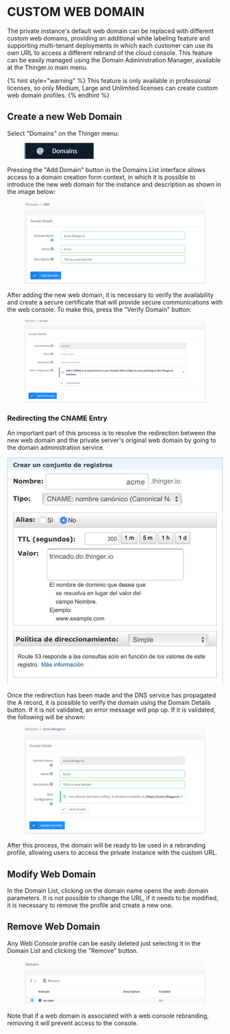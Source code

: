 # CUSTOM WEB DOMAIN

The private instance's default web domain can be replaced with different custom web domains, providing an additional white labeling feature and supporting multi-tenant deployments in which each customer can use its own URL to access a different rebrand of the cloud console. This feature can be easily managed using the Domain Administration Manager, available at the Thinger.io main menu.

{% hint style="warning" %}
This feature is only available in professional licenses, so only Medium, Large and Unlimited licenses can create custom web domain profiles. &#x20;
{% endhint %}

## Create a new Web Domain

Select "Domains" on the Thinger menu:

<figure><img src="../.gitbook/assets/image (699).png" alt=""><figcaption></figcaption></figure>

Pressing the "Add Domain" button in the Domains List interface allows access to a domain creation form context, in which it is possible to introduce the new web domain for the instance and description as shown in the image below:&#x20;

<figure><img src="../.gitbook/assets/image (700).png" alt="" width="563"><figcaption></figcaption></figure>

After adding the new web domain, it is necessary to verify the availability and create a secure certificate that will provide secure communications with the web console. To make this, press the "Verify Domain" button:

<figure><img src="../.gitbook/assets/image (703).png" alt=""><figcaption></figcaption></figure>

### Redirecting the CNAME Entry&#x20;

An important part of this process is to resolve the redirection between the new web domain and the private server's original web domain by going to the domain administration service.&#x20;

![](<../.gitbook/assets/image (159) (1).png>)

Once the redirection has been made and the DNS service has propagated the A record, it is possible to verify the domain using the Domain Details button. If it is not validated, an error message will pop up. If it is validated, the following will be shown:

<figure><img src="../.gitbook/assets/image (702).png" alt=""><figcaption></figcaption></figure>

After this process, the domain will be ready to be used in a rebranding profile, allowing users to access the private instance with the custom URL.

## Modify Web Domain

In the Domain List, clicking on the domain name opens the web domain parameters. It is not possible to change the URL, if it needs to be modified, it is necessary to remove the profile and create a new one.&#x20;

## Remove Web Domain

Any Web Console profile can be easily deleted just selecting it in the Domain List and clicking the "Remove" button.

<figure><img src="../.gitbook/assets/image (704).png" alt=""><figcaption></figcaption></figure>

Note that if a web domain is associated with a web console rebranding, removing it will prevent access to the console.



